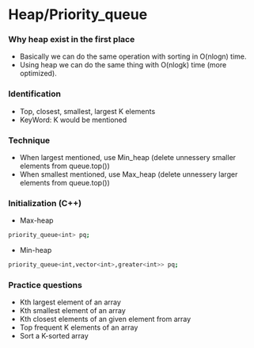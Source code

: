 
# Heap/Priority_queue

### Why heap exist in the first place
- Basically we can do the same operation with sorting in O(nlogn) time.
- Using heap we can do the same thing with O(nlogk) time (more optimized).

### Identification
- Top, closest, smallest, largest K elements
- KeyWord: K would be mentioned

### Technique
- When largest mentioned, use Min_heap (delete unnessery smaller elements from queue.top())
- When smallest mentioned, use Max_heap (delete unnessery larger elements from queue.top())

### Initialization (C++)
- Max-heap
```bash
priority_queue<int> pq;
```
- Min-heap
```bash
priority_queue<int,vector<int>,greater<int>> pq;
```

### Practice questions
- Kth largest element of an array
- Kth smallest element of an array 
- Kth closest elements of an given element from array
- Top frequent K elements of an array
- Sort a K-sorted array

